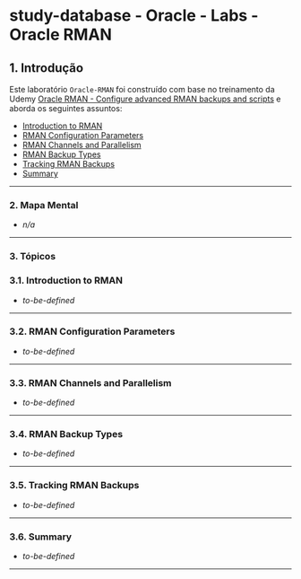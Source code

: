 # study-database - Oracle - Labs - Oracle RMAN

## 1. Introdução ##

Este laboratório `Oracle-RMAN` foi construído com base no treinamento da Udemy [Oracle RMAN - Configure advanced RMAN backups and scripts](https://www.udemy.com/course/oracle-rman-advanced-backups/?utm_source=adwords&utm_medium=udemyads&utm_campaign=Webindex_Catchall_la.EN_cc.BR&utm_term=_._ag_119370706961_._ad_488880694993_._kw__._de_c_._dm__._pl__._ti_dsa-49053582424_._li_9100413_._pd__._&matchtype=&gad_source=5&gclid=EAIaIQobChMIle7__P6ehAMV2FhIAB2aVwYzEAAYASAAEgJDyPD_BwE) e aborda os seguintes assuntos:

* [Introduction to RMAN](#31-)
* [RMAN Configuration Parameters](#32-)
* [RMAN Channels and Parallelism](#33-)
* [RMAN Backup Types](#34-)
* [Tracking RMAN Backups](#35-)
* [Summary](#36-)




---

### 2. Mapa Mental

* _n/a_

---

### 3. Tópicos

### 3.1. Introduction to RMAN

* _to-be-defined_

---

### 3.2. RMAN Configuration Parameters

* _to-be-defined_

---

### 3.3. RMAN Channels and Parallelism

* _to-be-defined_

---

### 3.4. RMAN Backup Types

* _to-be-defined_

---

### 3.5. Tracking RMAN Backups

* _to-be-defined_

---

### 3.6. Summary

* _to-be-defined_

---

